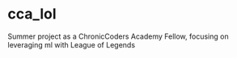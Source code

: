 # cca_lol
Summer project as a ChronicCoders Academy Fellow, focusing on leveraging ml with League of Legends

